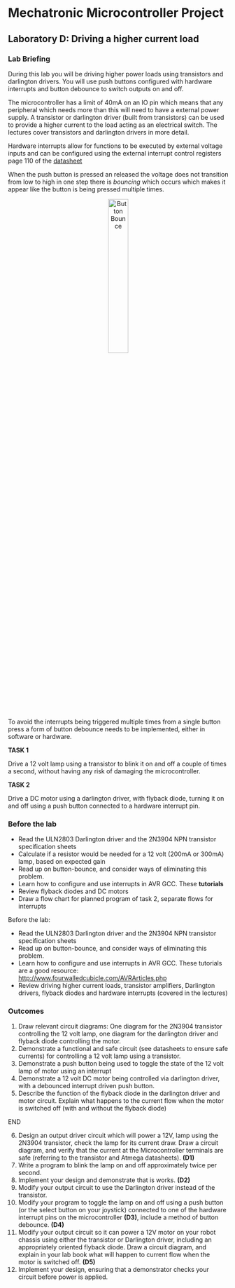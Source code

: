 # Mechatronic Microcontroller Project

## Laboratory D: Driving a higher current load

### Lab Briefing

During this lab you will be driving higher power loads using transistors and darlington drivers. You will use push buttons configured with hardware interrupts and button debounce to switch outputs on and off.

The microcontroller has a limit of 40mA on an IO pin which means that any peripheral which needs more than this will need to have a external power supply. A transistor or darlington driver (built from transistors) can be used to provide a higher current to the load acting as an electrical switch. The lectures cover transistors and darlington drivers in more detail.

Hardware interrupts allow for functions to be executed by external voltage inputs and can be configured using the external interrupt control registers page 110 of the [datasheet](http://www.atmel.com/Images/Atmel-2549-8-bit-AVR-Microcontroller-ATmega640-1280-1281-2560-2561_datasheet.pdf)

When the push button is pressed an released the voltage does not transition from low to high in one step there is *bouncing* which occurs which makes it appear like the button is being pressed multiple times.

<p align="center"> <img src="https://github.com/MrTristanDavies/mcp-docs/blob/master/labs/button_bounce.png" alt="Button Bounce" width="30%"> </p>

To avoid the interrupts being triggered multiple times from a single button press a form of button debounce needs to be implemented, either in software or hardware.

**TASK 1**

Drive a 12 volt lamp using a transistor to blink it on and off a couple of times a second, without having any risk of damaging the microcontroller.

**TASK 2**

Drive a DC motor using a darlington driver, with flyback diode, turning it on and off using a push button connected to a hardware interrupt pin.

### Before the lab

- Read the ULN2803 Darlington driver and the 2N3904 NPN transistor specification sheets
- Calculate if a resistor would be needed for a 12 volt (200mA or 300mA) lamp, based on expected gain
- Read up on button-bounce, and consider ways of eliminating this problem.
- Learn how to configure and use interrupts in AVR GCC. These **tutorials**
- Review flyback diodes and DC motors
- Draw a flow chart for planned program of task 2, separate flows for interrupts

Before the lab:
- Read the ULN2803 Darlington driver and the 2N3904 NPN transistor specification sheets
- Read up on button-bounce, and consider ways of eliminating this problem.
- Learn how to configure and use interrupts in AVR GCC. These tutorials are a good resource: http://www.fourwalledcubicle.com/AVRArticles.php
- Review driving higher current loads, transistor amplifiers, Darlington
drivers, flyback diodes and hardware interrupts (covered in the lectures)

### Outcomes

1. Draw relevant circuit diagrams: One diagram for the 2N3904 transistor controlling the 12 volt lamp, one diagram for the darlington driver and flyback diode controlling the motor.
2. Demonstrate a functional and safe circuit (see datasheets to ensure safe currents) for controlling a 12 volt lamp using a transistor.
3. Demonstrate a push button being used to toggle the state of the 12 volt lamp of motor using an interrupt
4. Demonstrate a 12 volt DC motor being controlled via darlington driver, with a debounced interrupt driven push button.
5. Describe the function of the flyback diode in the darlington driver and motor circuit. Explain what happens to the current flow when the motor is switched off (with and without the flyback diode)

END

6. Design an output driver circuit which will power a 12V, lamp using the 2N3904 transistor, check the lamp for its current draw. Draw a circuit diagram, and verify that the current at the Microcontroller terminals are safe (referring to the transistor and Atmega datasheets). **(D1)**
7. Write a program to blink the lamp on and off approximately twice per second.
8. Implement your design and demonstrate that is works. **(D2)**
9. Modify your output circuit to use the Darlington driver instead of the transistor.
10. Modify your program to toggle the lamp on and off using a push button (or the select button on your joystick) connected to one of the hardware interrupt pins on the microcontroller **(D3)**, include a method of button debounce. **(D4)**
11. Modify your output circuit so it can power a 12V motor on your robot chassis using either the transistor or Darlington driver, including an appropriately oriented flyback diode. Draw a circuit diagram, and explain in your lab book what will happen to current flow when the motor is switched off. **(D5)**
12. Implement your design, ensuring that a demonstrator checks your circuit before power is applied.

